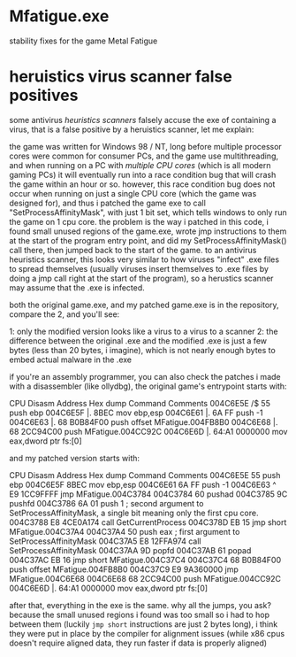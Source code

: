 # Mfatigue.exe
stability fixes for the game Metal Fatigue

# heruistics virus scanner false positives

some antivirus *heuristics scanners* falsely accuse the exe of containing a virus, that is a false positive by a heruistics scanner, let me explain:

the game was written for Windows 98 / NT, 
long before multiple processor cores were common for consumer PCs, 
and the game use multithreading, and when running on a  PC with *multiple CPU cores* (which is all modern gaming PCs) it will eventually run into a race condition bug that will crash the game within an hour or so. 
however, this race condition bug does not occur when running on just a single CPU core (which the game was designed for), and thus i patched the game exe to call 
"SetProcessAffinityMask", with just 1 bit set, which tells windows to only run the game on 1 cpu core. the problem is the way i patched in this code, i found small unused regions of the game.exe, wrote jmp instructions to them at the start of the program entry point, and did my SetProcessAffinityMask() call there, then jumped back to the start of the game. to an antivirus heuristics scanner, this looks very similar to how viruses "infect" .exe files to spread themselves (usually viruses insert themselves to .exe files by doing a jmp call right at the start of the program), so a herustics scanner may assume that the .exe is infected.

both the original game.exe, and my patched game.exe is in the repository, compare the 2, and you'll see:

1: only the modified version looks like a virus to a virus to a scanner
2: the difference between the original .exe and the modified .exe is just a few bytes (less than 20 bytes, i imagine), 
which is not nearly enough bytes to embed actual malware in the .exe

if you're an assembly programmer, you can also check the patches i made with a disassembler (like ollydbg), 
the original game's entrypoint starts with: 

CPU Disasm
Address   Hex dump          Command                                  Comments
004C6E5E  /$  55            push ebp
004C6E5F  |.  8BEC          mov ebp,esp
004C6E61  |.  6A FF         push -1
004C6E63  |.  68 B0B84F00   push offset MFatigue.004FB8B0
004C6E68  |.  68 2CC94C00   push MFatigue.004CC92C
004C6E6D  |.  64:A1 0000000 mov eax,dword ptr fs:[0]
               


and my patched version starts with: 

CPU Disasm
Address   Hex dump          Command                                  Comments
004C6E5E      55            push ebp
004C6E5F      8BEC          mov ebp,esp
004C6E61      6A FF         push -1
004C6E63    ^ E9 1CC9FFFF   jmp MFatigue.004C3784
004C3784      60            pushad
004C3785      9C            pushfd
004C3786      6A 01         push 1 ; second argument to SetProcessAffinityMask, a single bit meaning only the first cpu core.
004C3788      E8 4CE0A174   call GetCurrentProcess
004C378D      EB 15         jmp short MFatigue.004C37A4
004C37A4      50            push eax ; first argument to  SetProcessAffinityMask 
004C37A5      E8 12FFA974   call SetProcessAffinityMask
004C37AA      9D            popfd
004C37AB      61            popad
004C37AC      EB 16         jmp short MFatigue.004C37C4
004C37C4      68 B0B84F00   push offset MFatigue.004FB8B0
004C37C9      E9 9A360000   jmp MFatigue.004C6E68
004C6E68      68 2CC94C00   push MFatigue.004CC92C                  
004C6E6D  |.  64:A1 0000000 mov eax,dword ptr fs:[0]


after that, everything in the exe is the same. why all the jumps, you ask? because the small unused regions i found was too small so i had to hop between them (luckily `jmp short` instructions are just 2 bytes long), i think they were put in place by the compiler for alignment issues (while x86 cpus doesn't require aligned data, they run faster if data is properly aligned)
